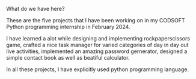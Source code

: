What do we have here?

These are the five projects that I have been working on in my CODSOFT Python programming internship in February 2024.

I have learned a alot while designing and implementing rockpaperscissors game, crafted a nice task manager for varied categories
of day in day out live activities, implemented an amazing password gernerator, designed a simple contact book as well as beatiful calculator.

In all these projects, I have explicitly used python programming language.
